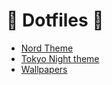 # 🍓 Dotfiles 🍓


  <ul>
  
  <li>
    <a href="https://github.com/picsacoder/dotfiles/tree/nord-theme">Nord Theme<a/>
  </li>
  
  <li>
    <a href="https://github.com/picsacoder/dotfiles/tree/tokyo-night">Tokyo Night theme </a>
  </li>  

  <li>
    <a href="https://github.com/picsacoder/dotfiles/tree/wallpapers">Wallpapers<a/>
  </li>
 

  </ul>
